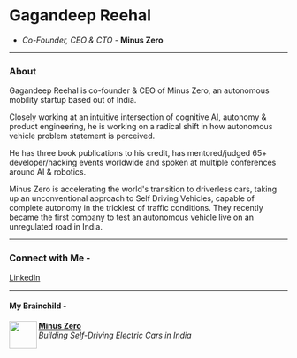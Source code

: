 # Gagandeep Reehal
- *Co-Founder, CEO & CTO -* **Minus Zero**
____
### About

Gagandeep Reehal is co-founder & CEO of Minus Zero, an autonomous mobility startup based out of India.

Closely working at an intuitive intersection of cognitive AI, autonomy & product engineering, he is working on a radical shift in how autonomous vehicle problem statement is perceived.

He has three book publications to his credit, has mentored/judged 65+ developer/hacking events worldwide and spoken at multiple conferences around AI & robotics.

Minus Zero is accelerating the world's transition to driverless cars, taking up an unconventional approach to Self Driving Vehicles, capable of complete autonomy in the trickiest of traffic conditions. They recently became the first company to test an autonomous vehicle live on an unregulated road in India.

____
### Connect with Me -

[LinkedIn](https://www.linkedin.com/in/gagandeepreehal/)

___
#### My Brainchild -
<p> <img align="left" src="https://avatars3.githubusercontent.com/u/70444900?s=180&v=4" width="50" height="50" />
  <b> <a href="https://minuszero.in"> Minus Zero </a> </b> <br>
  <i> Building Self-Driving Electric Cars in India </i> </p>

